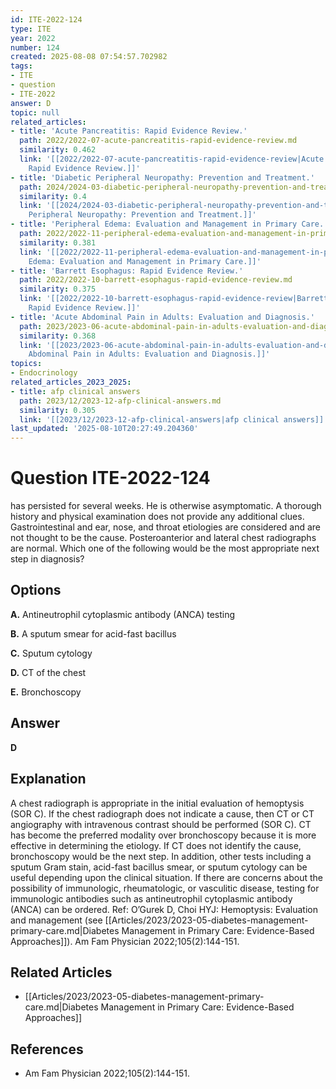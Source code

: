 ```yaml
---
id: ITE-2022-124
type: ITE
year: 2022
number: 124
created: 2025-08-08 07:54:57.702982
tags:
- ITE
- question
- ITE-2022
answer: D
topic: null
related_articles:
- title: 'Acute Pancreatitis: Rapid Evidence Review.'
  path: 2022/2022-07-acute-pancreatitis-rapid-evidence-review.md
  similarity: 0.462
  link: '[[2022/2022-07-acute-pancreatitis-rapid-evidence-review|Acute Pancreatitis:
    Rapid Evidence Review.]]'
- title: 'Diabetic Peripheral Neuropathy: Prevention and Treatment.'
  path: 2024/2024-03-diabetic-peripheral-neuropathy-prevention-and-treatment.md
  similarity: 0.4
  link: '[[2024/2024-03-diabetic-peripheral-neuropathy-prevention-and-treatment|Diabetic
    Peripheral Neuropathy: Prevention and Treatment.]]'
- title: 'Peripheral Edema: Evaluation and Management in Primary Care.'
  path: 2022/2022-11-peripheral-edema-evaluation-and-management-in-primary-care.md
  similarity: 0.381
  link: '[[2022/2022-11-peripheral-edema-evaluation-and-management-in-primary-care|Peripheral
    Edema: Evaluation and Management in Primary Care.]]'
- title: 'Barrett Esophagus: Rapid Evidence Review.'
  path: 2022/2022-10-barrett-esophagus-rapid-evidence-review.md
  similarity: 0.375
  link: '[[2022/2022-10-barrett-esophagus-rapid-evidence-review|Barrett Esophagus:
    Rapid Evidence Review.]]'
- title: 'Acute Abdominal Pain in Adults: Evaluation and Diagnosis.'
  path: 2023/2023-06-acute-abdominal-pain-in-adults-evaluation-and-diagnosis.md
  similarity: 0.368
  link: '[[2023/2023-06-acute-abdominal-pain-in-adults-evaluation-and-diagnosis|Acute
    Abdominal Pain in Adults: Evaluation and Diagnosis.]]'
topics:
- Endocrinology
related_articles_2023_2025:
- title: afp clinical answers
  path: 2023/12/2023-12-afp-clinical-answers.md
  similarity: 0.305
  link: '[[2023/12/2023-12-afp-clinical-answers|afp clinical answers]]'
last_updated: '2025-08-10T20:27:49.204360'
---
```


# Question ITE-2022-124

has persisted for several weeks. He is otherwise asymptomatic. A thorough history and physical examination does not provide any additional clues. Gastrointestinal and ear, nose, and throat etiologies are considered and are not thought to be the cause. Posteroanterior and lateral chest radiographs are normal. Which one of the following would be the most appropriate next step in diagnosis?

## Options

**A.** Antineutrophil cytoplasmic antibody (ANCA) testing

**B.** A sputum smear for acid-fast bacillus

**C.** Sputum cytology

**D.** CT of the chest

**E.** Bronchoscopy

## Answer

**D**

## Explanation

A chest radiograph is appropriate in the initial evaluation of hemoptysis (SOR C). If the chest radiograph
does not indicate a cause, then CT or CT angiography with intravenous contrast should be performed (SOR
C). CT has become the preferred modality over bronchoscopy because it is more effective in determining
the etiology. If CT does not identify the cause, bronchoscopy would be the next step. In addition, other
tests including a sputum Gram stain, acid-fast bacillus smear, or sputum cytology can be useful depending
upon the clinical situation.
If there are concerns about the possibility of immunologic, rheumatologic, or vasculitic disease, testing
for immunologic antibodies such as antineutrophil cytoplasmic antibody (ANCA) can be ordered.
Ref: O’Gurek D, Choi HYJ: Hemoptysis: Evaluation and management (see [[Articles/2023/2023-05-diabetes-management-primary-care.md|Diabetes Management in Primary Care: Evidence-Based Approaches]]). Am Fam Physician  2022;105(2):144-151.



## Related Articles

- [[Articles/2023/2023-05-diabetes-management-primary-care.md|Diabetes Management in Primary Care: Evidence-Based Approaches]]

## References

- Am Fam Physician  2022;105(2):144-151.
